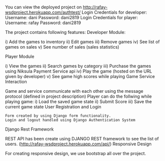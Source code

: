 

You can view the deployed project on http://rafay-wsdproject.herokuapp.com/authtest/
Login Credentials for developer:
Username: dani
Password: dani2819
Login Credentials for player:
Username: rafay
Password: dani2819

The project contains following features:
Developer Module:

i) Add the games to inventory
ii) Edit games
iii) Remove games
iv) See list of games on sales 
v) See number of sales (sales statistics)


Player Module

i) View the games ii) Search games by category iii) Purchase the games using Niksula Payment Service api iv) Play the game (hosted on the URL given by developer) v) See game high scores while playing
Game Service Interaction

Game and service communicate with each other using the message protocol (defined in project description) Player can do the follwing while playing game: i) Load the saved game state ii) Submit Score iii) Save the current game state
User Registration and Login

    Form created by using Django form functionality.
    Login and logout handled using Django Authentication System

Django Rest Framework

REST API has been create using DJANGO REST framework to see the list of users. (http://rafay-wsdproject.herokuapp.com/api/)
Responsive Design

For creating responsive design, we use bootstrap all over the project.
